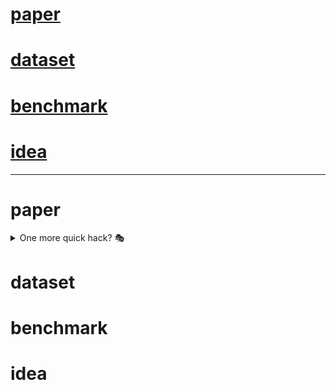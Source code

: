# [paper](#paper-section-id)
# [dataset](#dataset-section-id)
# [benchmark](#benchmark-section-id)
# [idea](#idea-section-id)
-------------------------------------

<a name="paper-section-id" />

# paper

<details>
  <summary>One more quick hack? 🎭</summary>
  
  → Easy  
  → And simple
</details>

<a name="dataset-section-id" />

# dataset

<a name="benchmark-section-id" />

# benchmark

<a name="idea-section-id" />

# idea
